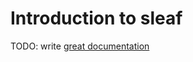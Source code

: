 # Introduction to sleaf

TODO: write [great documentation](http://jacobian.org/writing/what-to-write/)
